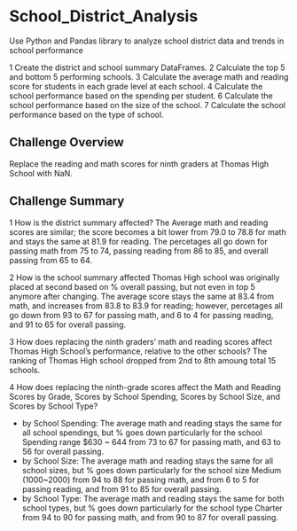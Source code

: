 # School_District_Analysis
Use Python and Pandas library to analyze school district data and trends in school performance

1	Create the district and school summary DataFrames.
2	Calculate the top 5 and bottom 5 performing schools.
3	Calculate the average math and reading score for students in each grade level at each school.
4	Calculate the school performance based on the spending per student.
6	Calculate the school performance based on the size of the school.
7	Calculate the school performance based on the type of school.

## Challenge Overview
Replace the reading and math scores for ninth graders at Thomas High School with NaN. 

## Challenge Summary
1	How is the district summary affected?
The Average math and reading scores are similar; the score becomes a bit lower from 79.0 to 78.8 for math and stays the same at 81.9 for reading. The percetages all go down for passing math from 75 to 74, passing reading from 86 to 85, and overall passing from 65 to 64.

2	How is the school summary affected
Thomas High school was originally placed at second based on % overall passing, but not even in top 5 anymore after changing. The average score stays the same at 83.4 from math, and increases from 83.8 to 83.9 for reading; however, percetages all go down from 93 to 67 for passing math, and 6 to 4 for passing reading, and 91 to 65 for overall passing.

3	How does replacing the ninth graders’ math and reading scores affect Thomas High School’s performance, relative to the other schools?
The ranking of Thomas High school dropped from 2nd to 8th amoung total 15 schools.

4	How does replacing the ninth-grade scores affect the Math and Reading Scores by Grade, Scores by School Spending, Scores by School Size, and Scores by School Type? 
  - by School Spending: The average math and reading stays the same for all school spendings, but % goes down particularly for the school Spending range $630 ~ 644 from 73 to 67 for passing math, and 63 to 56 for overall passing.
  - by School Size: The average math and reading stays the same for all school sizes, but % goes down particularly for the school size Medium (1000~2000) from 94 to 88 for passing math, and from 6 to 5 for passing reading, and from 91 to 85 for overall passing.
  - by School Type: The average math and reading stays the same for both school types, but % goes down particularly for the school type Charter from 94 to 90 for passing math, and from 90 to 87 for overall passing.
